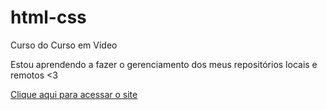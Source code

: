 # html-css
 Curso do Curso em Vídeo

 Estou aprendendo a fazer o gerenciamento dos meus repositórios locais e remotos <3

<a href="./exercicios/ex015/index.html">Clique aqui para acessar o site</a>